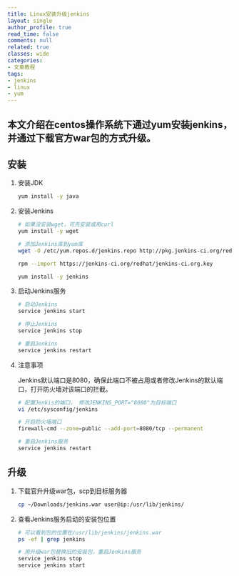```yaml
---
title: Linux安装升级jenkins
layout: single
author_profile: true
read_time: false
comments: null
related: true
classes: wide
categories:
- 文章教程
tags:
- jenkins
- linux
- yum
---
```


## 本文介绍在centos操作系统下通过yum安装jenkins，并通过下载官方war包的方式升级。

## 安装

1. 安装JDK

   ``` bash
   yum install -y java
   ```

2. 安装Jenkins

   ``` bash
   # 如果没安装wget，可先安装或用curl
   yum install -y wget

   # 添加Jenkins库到yum库
   wget -O /etc/yum.repos.d/jenkins.repo http://pkg.jenkins-ci.org/redhat/jenkins.repo

   rpm --import https://jenkins-ci.org/redhat/jenkins-ci.org.key

   yum install -y jenkins
   ```

3. 启动Jenkins服务

   ``` bash
   # 启动Jenkins
   service jenkins start

   # 停止Jenkins
   service jenkins stop

   # 重启Jenkins
   service jenkins restart
   ```

4. 注意事项

   Jenkins默认端口是8080，确保此端口不被占用或者修改Jenkins的默认端口，打开防火墙对该端口的拦截。

   ``` bash
   # 配置Jenkis的端口， 修改JENKINS_PORT="8080"为目标端口
   vi /etc/sysconfig/jenkins

   # 开启防火墙端口
   firewall-cmd --zone=public --add-port=8080/tcp --permanent

   # 重启Jenkins服务
   service jenkins restart
   ```

## 升级

1. 下载官升升级war包，scp到目标服务器

   ``` bash
   cp ~/Downloads/jenkins.war user@ip:/usr/lib/jenkins/
   ```

2. 查看Jenkins服务启动的安装包位置

   ``` bash
   # 可以看到包的位置在/usr/lib/jenkins/jenkins.war
   ps -ef | grep jenkins

   # 用升级war包替换旧的安装包，重启Jenkins服务
   service jenkins stop
   service jenkins start
   ```